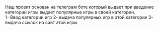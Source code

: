 Наш проект основан на телеграм боте который выдает при введение категории игры выдает популярные игры в своей категории.     
1- Ввод категории игр 
2- выдача популярных игр в этой категории
3- выдача ссылок на сайт этой игры
